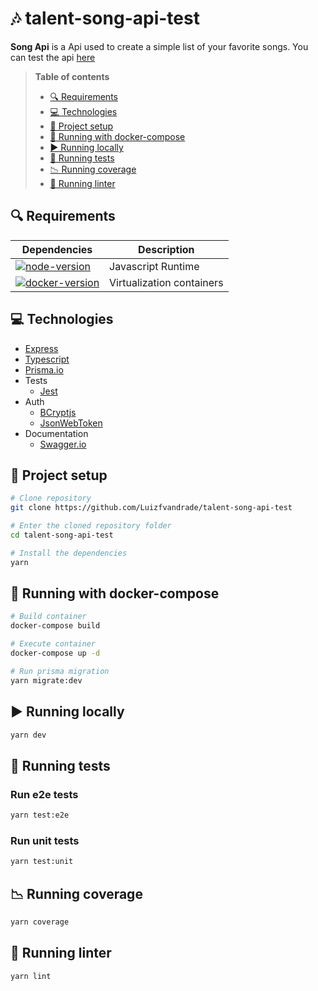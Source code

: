 # 🎶 talent-song-api-test

**Song Api** is a Api used to create a simple list of your favorite songs. You can test the api [here](http://localhost:3000/api-docs)

> **Table of contents**
> - [🔍 Requirements](#requirements)
> - [💻 Technologies](#technologies)
> - [🔨 Project setup](#project-setup)
> - [🐳 Running with docker-compose](#running-docker-compose)
> - [▶️ Running locally](#running-locally)
> - [🧪️ Running tests](#running-tests)
> - [📉 Running coverage](#running-coverage)
> - [💅 Running linter](#running-linter)


## <a name="requirements"></a> 🔍 Requirements
| Dependencies                                 | Description               |
| -------------------------------------------- | ------------------------- |
| [![node-version]][node-download]             | Javascript Runtime        |
| [![docker-version]][docker-download]         | Virtualization containers |

## <a name="technologies"></a> 💻 Technologies

- [Express](https://expressjs.com/pt-br/)
- [Typescript](https://www.typescriptlang.org/)
- [Prisma.io](https://www.prisma.io/)
- Tests
  - [Jest](https://jestjs.io/pt-BR/)
- Auth
  - [BCryptjs](https://www.npmjs.com/package/bcrypt)
  - [JsonWebToken](www.npmjs.com/package/jsonwebtoken)
- Documentation
  - [Swagger.io](https://swagger.io/docs/)

## <a name="project-setup"></a> 🔨 Project setup

```bash
# Clone repository
git clone https://github.com/Luizfvandrade/talent-song-api-test

# Enter the cloned repository folder
cd talent-song-api-test

# Install the dependencies
yarn
```

## <a name="running-docker-compose"></a> 🐳 Running with docker-compose
```bash
# Build container
docker-compose build

# Execute container
docker-compose up -d

# Run prisma migration
yarn migrate:dev
```
## <a name="running-locally"></a> ▶️ Running locally

```bash
yarn dev
```
## <a name="running-tests"></a> 🧪️ Running tests

### Run e2e tests

```bash
yarn test:e2e
```

### Run unit tests

```bash
yarn test:unit
```

## <a name="running-coverage"></a> 📉 Running coverage

```bash
yarn coverage
```

## <a name="running-linter"></a> 💅 Running linter

```bash
yarn lint
```
[node-download]: https://nodejs.org/download/release/v14.14.0/
[docker-download]: https://docs.docker.com/engine/install/
[node-version]: https://img.shields.io/badge/node-latest-blue
[docker-version]: https://img.shields.io/badge/docker-v14.x.x-blue
